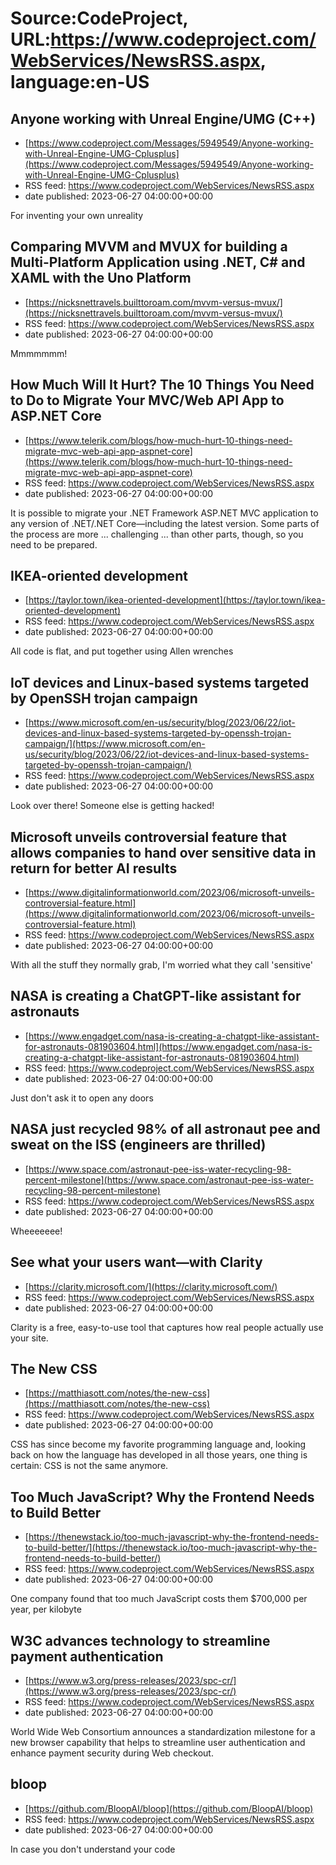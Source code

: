 # Source:CodeProject, URL:https://www.codeproject.com/WebServices/NewsRSS.aspx, language:en-US

## Anyone working with Unreal Engine/UMG (C++)
 - [https://www.codeproject.com/Messages/5949549/Anyone-working-with-Unreal-Engine-UMG-Cplusplus](https://www.codeproject.com/Messages/5949549/Anyone-working-with-Unreal-Engine-UMG-Cplusplus)
 - RSS feed: https://www.codeproject.com/WebServices/NewsRSS.aspx
 - date published: 2023-06-27 04:00:00+00:00

For inventing your own unreality

## Comparing MVVM and MVUX for building a Multi-Platform Application using .NET, C# and XAML with the Uno Platform
 - [https://nicksnettravels.builttoroam.com/mvvm-versus-mvux/](https://nicksnettravels.builttoroam.com/mvvm-versus-mvux/)
 - RSS feed: https://www.codeproject.com/WebServices/NewsRSS.aspx
 - date published: 2023-06-27 04:00:00+00:00

Mmmmmmm!

## How Much Will It Hurt? The 10 Things You Need to Do to Migrate Your MVC/Web API App to ASP.NET Core
 - [https://www.telerik.com/blogs/how-much-hurt-10-things-need-migrate-mvc-web-api-app-aspnet-core](https://www.telerik.com/blogs/how-much-hurt-10-things-need-migrate-mvc-web-api-app-aspnet-core)
 - RSS feed: https://www.codeproject.com/WebServices/NewsRSS.aspx
 - date published: 2023-06-27 04:00:00+00:00

It is possible to migrate your .NET Framework ASP.NET MVC application to any version of .NET/.NET Core—including the latest version. Some parts of the process are more ... challenging ... than other parts, though, so you need to be prepared.

## IKEA-oriented development
 - [https://taylor.town/ikea-oriented-development](https://taylor.town/ikea-oriented-development)
 - RSS feed: https://www.codeproject.com/WebServices/NewsRSS.aspx
 - date published: 2023-06-27 04:00:00+00:00

All code is flat, and put together using Allen wrenches

## IoT devices and Linux-based systems targeted by OpenSSH trojan campaign
 - [https://www.microsoft.com/en-us/security/blog/2023/06/22/iot-devices-and-linux-based-systems-targeted-by-openssh-trojan-campaign/](https://www.microsoft.com/en-us/security/blog/2023/06/22/iot-devices-and-linux-based-systems-targeted-by-openssh-trojan-campaign/)
 - RSS feed: https://www.codeproject.com/WebServices/NewsRSS.aspx
 - date published: 2023-06-27 04:00:00+00:00

Look over there! Someone else is getting hacked!

## Microsoft unveils controversial feature that allows companies to hand over sensitive data in return for better AI results
 - [https://www.digitalinformationworld.com/2023/06/microsoft-unveils-controversial-feature.html](https://www.digitalinformationworld.com/2023/06/microsoft-unveils-controversial-feature.html)
 - RSS feed: https://www.codeproject.com/WebServices/NewsRSS.aspx
 - date published: 2023-06-27 04:00:00+00:00

With all the stuff they normally grab, I'm worried what they call 'sensitive'

## NASA is creating a ChatGPT-like assistant for astronauts
 - [https://www.engadget.com/nasa-is-creating-a-chatgpt-like-assistant-for-astronauts-081903604.html](https://www.engadget.com/nasa-is-creating-a-chatgpt-like-assistant-for-astronauts-081903604.html)
 - RSS feed: https://www.codeproject.com/WebServices/NewsRSS.aspx
 - date published: 2023-06-27 04:00:00+00:00

Just don't ask it to open any doors

## NASA just recycled 98% of all astronaut pee and sweat on the ISS (engineers are thrilled)
 - [https://www.space.com/astronaut-pee-iss-water-recycling-98-percent-milestone](https://www.space.com/astronaut-pee-iss-water-recycling-98-percent-milestone)
 - RSS feed: https://www.codeproject.com/WebServices/NewsRSS.aspx
 - date published: 2023-06-27 04:00:00+00:00

Wheeeeeee!

## See what your users want—with Clarity
 - [https://clarity.microsoft.com/](https://clarity.microsoft.com/)
 - RSS feed: https://www.codeproject.com/WebServices/NewsRSS.aspx
 - date published: 2023-06-27 04:00:00+00:00

Clarity is a free, easy-to-use tool that captures how real people actually use your site.

## The New CSS
 - [https://matthiasott.com/notes/the-new-css](https://matthiasott.com/notes/the-new-css)
 - RSS feed: https://www.codeproject.com/WebServices/NewsRSS.aspx
 - date published: 2023-06-27 04:00:00+00:00

CSS has since become my favorite programming language and, looking back on how the language has developed in all those years, one thing is certain: CSS is not the same anymore.

## Too Much JavaScript? Why the Frontend Needs to Build Better
 - [https://thenewstack.io/too-much-javascript-why-the-frontend-needs-to-build-better/](https://thenewstack.io/too-much-javascript-why-the-frontend-needs-to-build-better/)
 - RSS feed: https://www.codeproject.com/WebServices/NewsRSS.aspx
 - date published: 2023-06-27 04:00:00+00:00

One company found that too much JavaScript costs them $700,000 per year, per kilobyte

## W3C advances technology to streamline payment authentication
 - [https://www.w3.org/press-releases/2023/spc-cr/](https://www.w3.org/press-releases/2023/spc-cr/)
 - RSS feed: https://www.codeproject.com/WebServices/NewsRSS.aspx
 - date published: 2023-06-27 04:00:00+00:00

World Wide Web Consortium announces a standardization milestone for a new browser capability that helps to streamline user authentication and enhance payment security during Web checkout.

## bloop
 - [https://github.com/BloopAI/bloop](https://github.com/BloopAI/bloop)
 - RSS feed: https://www.codeproject.com/WebServices/NewsRSS.aspx
 - date published: 2023-06-27 04:00:00+00:00

In case you don't understand your code

